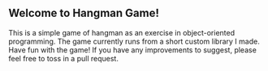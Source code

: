 ## Welcome to Hangman Game!

This is a simple game of hangman as an exercise in object-oriented programming. The game currently runs from a short custom library I made. Have fun with the game! If you have any improvements to suggest, please feel free to toss in a pull request. 

